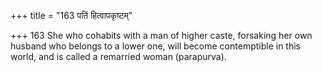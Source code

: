 +++
title = "163 पतिं हित्वापकृष्टम्"

+++
163	She who cohabits with a man of higher caste, forsaking her own husband who belongs to a lower one, will become contemptible in this world, and is called a remarried woman (parapurva).